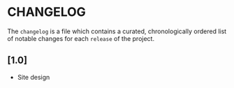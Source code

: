 # CHANGELOG

The `changelog` is a file which contains a curated, chronologically ordered list of notable changes for each `release` of the project.

## [1.0]

*   Site design
